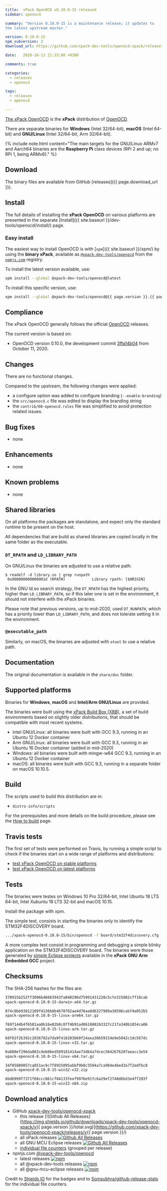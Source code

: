 ```yaml
---
title:  xPack OpenOCD v0.10.0-15 released
sidebar: openocd

summary: "Version 0.10.0-15 is a maintenance release; it updates to
the latest upstream master."

version: 0.10.0-15
npm_subversion: 3
download_url: https://github.com/xpack-dev-tools/openocd-xpack/releases/tag/v0.10.0-15/

date:   2020-10-13 21:33:00 +0300

comments: true

categories:
  - releases
  - openocd

tags:
  - releases
  - openocd

---
```


[The xPack OpenOCD](https://xpack.github.io/dev-tools/openocd/)
is the **xPack** distribution of
[OpenOCD](https://openocd.org).

There are separate binaries for **Windows** (Intel 32/64-bit),
**macOS** (Intel 64-bit) and **GNU/Linux** (Intel 32/64-bit, Arm 32/64-bit).

{% include note.html content="The main targets for the GNU/Linux
ARMv7 and Aarch64 binaries are the **Raspberry Pi** class devices
(RPi 2 and up; no RPi 1, being ARMv6)." %}

## Download

The binary files are available from GitHub [releases]({{ page.download_url }}).

## Install

The full details of installing the **xPack OpenOCD** on various platforms
are presented in the separate
[Install]({{ site.baseurl }}/dev-tools/openocd/install/) page.

### Easy install

The easiest way to install OpenOCD is with
[`xpm`]({{ site.baseurl }}/xpm/)
by using the **binary xPack**, available as
[`@xpack-dev-tools/openocd`](https://www.npmjs.com/package/@xpack-dev-tools/openocd)
from the [`npmjs.com`](https://www.npmjs.com) registry.

To install the latest version available, use:

```sh
xpm install --global @xpack-dev-tools/openocd@latest
```

To install this specific version, use:

```sh
xpm install --global @xpack-dev-tools/openocd@{{ page.version }}.{{ page.npm_subversion }}
```

## Compliance

The xPack OpenOCD generally follows the official
[OpenOCD](https://openocd.org) releases.

The current version is based on:

- OpenOCD version 0.10.0, the development commit
[3ffa14b04](https://github.com/xpack-dev-tools/openocd/commit/3ffa14b043225b9766132b1979db7ddb8d91ba5e)
from October 11, 2020.

## Changes

There are no functional changes.

Compared to the upstream, the following changes were applied:

- a configure option was added to configure branding (`--enable-branding`)
- the `src/openocd.c` file was edited to display the branding string
- the `contrib/60-openocd.rules` file was simplified to avoid protection
  related issues.

## Bug fixes

- none

## Enhancements

- none

## Known problems

- none

## Shared libraries

On all platforms the packages are standalone, and expect only the standard
runtime to be present on the host.

All dependencies that are build as shared libraries are copied locally in the
same folder as the executable.

### `DT_RPATH` and `LD_LIBRARY_PATH`

On GNU/Linux the binaries are adjusted to use a relative path:

```console
$ readelf -d library.so | grep runpath
 0x000000000000001d (RPATH)            Library rpath: [$ORIGIN]
```

In the GNU ld.so search strategy, the `DT_RPATH` has
the highest priority, higher than `LD_LIBRARY_PATH`, so if this later one
is set in the environment, it should not interfere with the xPack binaries.

Please note that previous versions, up to mid-2020, used `DT_RUNPATH`, which
has a priority lower than `LD_LIBRARY_PATH`, and does not tolerate setting
it in the environment.

### `@executable_path`

Similarly, on macOS, the binaries are adjusted with `otool` to use a
relative path.

## Documentation

The original documentation is available in the `share/doc` folder.

## Supported platforms

Binaries for **Windows**, **macOS** and **Intel/Arm GNU/Linux** are provided.

The binaries were built using the
[xPack Build Box (XBB)](https://github.com/xpack/xpack-build-box), a set
of build environments based on slightly older distributions, that should be
compatible with most recent systems.

- Intel GNU/Linux: all binaries were built with GCC 9.3, running in an
  Ubuntu 12 Docker container
- Arm GNU/Linux: all binaries were built with GCC 9.3, running in an
  Ubuntu 16 Docker container (added in mid-2020)
- Windows: all binaries were built with mingw-w64 GCC 9.3, running in an
  Ubuntu 12 Docker container
- macOS: all binaries were built with GCC 9.3, running in a separate
  folder on macOS 10.10.5.

## Build

The scripts used to build this distribution are in:

- `distro-info/scripts`

For the prerequisites and more details on the build procedure, please see the
[How to build](https://github.com/xpack-dev-tools/openocd-xpack/blob/xpack/README-BUILD.md) page.

## Travis tests

The first set of tests were performed on Travis, by running
a simple script to check if the binaries start on a wide range of
platforms and distributions:

- [test xPack OpenOCD on stable platforms](https://travis-ci.org/github/xpack-dev-tools/openocd-xpack/builds/735490849)
- [test xPack OpenOCD on latest platforms](https://travis-ci.org/github/xpack-dev-tools/openocd-xpack/builds/735491108)

## Tests

The binaries were testes on Windows 10 Pro 32/64-bit, Intel Ubuntu 18
LTS 64-bit, Intel Xubuntu 18 LTS 32-bit and macOS 10.15.

Install the package with xpm.

The simple test, consists in starting the binaries
only to identify the STM32F4DISCOVERY board.

```sh
.../xpack-openocd-0.10.0-15/bin/openocd -f board/stm32f4discovery.cfg
```

A more complex test consist in programming and debugging a simple blinky
application on the STM32F4DISCOVERY board. The binaries were
those generated by
[simple Eclipse projects](https://github.com/xpack-dev-tools/arm-none-eabi-gcc-xpack/tree/xpack/tests/eclipse)
available in the **xPack GNU Arm Embedded GCC** project.

## Checksums

The SHA-256 hashes for the files are:

```txt
370915b252ff3096b46663943fa040296d75991431228c5cfe315082cff10cab
xpack-openocd-0.10.0-15-darwin-x64.tar.gz

874c0bb93812109f4136b8b4670702ae4d76aa0d6327989a30596cabf4e052b5
xpack-openocd-0.10.0-15-linux-arm64.tar.gz

7697144b4f6581aa0b16e02b8c07f4b91ad861088263327c21fa340b1854ca06
xpack-openocd-0.10.0-15-linux-arm.tar.gz

68f02f2b392c2036702a7da9f418203b60f24aea30b59154e9e5042c1dc567dc
xpack-openocd-0.10.0-15-linux-x32.tar.gz

0a880ef296da083c4eb06ed589181414ae73d64a7dcec5642676207aeacc3e54
xpack-openocd-0.10.0-15-linux-x64.tar.gz

34f05809057ca851ac9c7f8925095abbf9b0c3594a7ca904e4bed3a7f2edfbc8
xpack-openocd-0.10.0-15-win32-x32.zip

6bd6999f7371f68ccc861cf84133feef9976e91fc6a29ef2740d6bd3e4ff203f
xpack-openocd-0.10.0-15-win32-x64.zip
```

## Download analytics

- GitHub [xpack-dev-tools/openocd-xpack](https://github.com/xpack-dev-tools/openocd-xpack/)
  - this release [![Github All Releases](https://img.shields.io/github/downloads/xpack-dev-tools/openocd-xpack/v{{ page.version }}/total.svg)](https://github.com/xpack-dev-tools/openocd-xpack/releases/v{{ page.version }}/)
  - all xPack releases [![Github All Releases](https://img.shields.io/github/downloads/xpack-dev-tools/openocd-xpack/total.svg)](https://github.com/xpack-dev-tools/openocd-xpack/releases/)
  - all GNU MCU Eclipse releases [![Github All Releases](https://img.shields.io/github/downloads/gnu-mcu-eclipse/openocd/total.svg)](https://github.com/gnu-mcu-eclipse/openocd/releases/)
  - [individual file counters](https://somsubhra.github.io/github-release-stats/?username=xpack-dev-tools&repository=openocd-xpack) (grouped per release)
- npmjs.com [@xpack-dev-tools/openocd](https://www.npmjs.com/package/@xpack-dev-tools/openocd)
  - latest releases [![npm](https://img.shields.io/npm/dw/@xpack-dev-tools/openocd.svg)](https://www.npmjs.com/package/@xpack-dev-tools/openocd/)
  - all @xpack-dev-tools releases [![npm](https://img.shields.io/npm/dt/@xpack-dev-tools/openocd.svg)](https://www.npmjs.com/package/@xpack-dev-tools/openocd/)
  - all @gnu-mcu-eclipse releases [![npm](https://img.shields.io/npm/dt/@gnu-mcu-eclipse/openocd.svg)](https://www.npmjs.com/package/@gnu-mcu-eclipse/openocd/)

Credit to [Shields IO](https://shields.io) for the badges and to
[Somsubhra/github-release-stats](https://github.com/Somsubhra/github-release-stats)
for the individual file counters.
